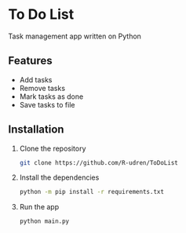 # To Do List

Task management app written on Python

## Features

- Add tasks
- Remove tasks
- Mark tasks as done
- Save tasks to file

## Installation

1. Clone the repository
   ```bash
   git clone https://github.com/R-udren/ToDoList
   ```
2. Install the dependencies
   ```bash
   python -m pip install -r requirements.txt
   ```
3. Run the app
   ```bash
   python main.py
   ```
